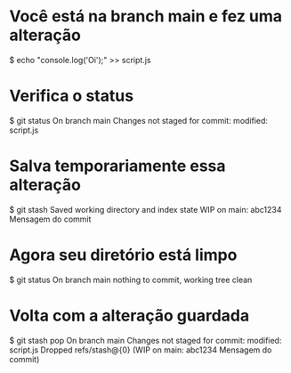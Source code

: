 # Você está na branch main e fez uma alteração
$ echo "console.log('Oi');" >> script.js

# Verifica o status
$ git status
On branch main
Changes not staged for commit:
  modified:   script.js

# Salva temporariamente essa alteração
$ git stash
Saved working directory and index state WIP on main: abc1234 Mensagem do commit

# Agora seu diretório está limpo
$ git status
On branch main
nothing to commit, working tree clean

# Volta com a alteração guardada
$ git stash pop
On branch main
Changes not staged for commit:
  modified:   script.js
Dropped refs/stash@{0} (WIP on main: abc1234 Mensagem do commit)
